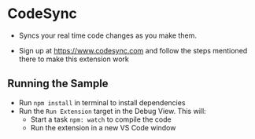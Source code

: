 # CodeSync

- Syncs your real time code changes as you make them. 

- Sign up at https://www.codesync.com and follow the steps mentioned there to make this extension work

## Running the Sample

- Run `npm install` in terminal to install dependencies
- Run the `Run Extension` target in the Debug View. This will:
	- Start a task `npm: watch` to compile the code
	- Run the extension in a new VS Code window
